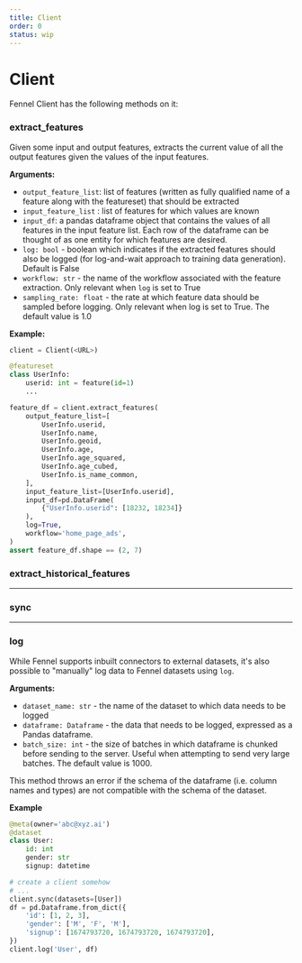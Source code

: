 ```yaml
---
title: Client
order: 0
status: wip
---
```


# Client

Fennel Client has the following methods on it:

### extract\_features

Given some input and output features, extracts the current value of all the output features given the values of the input features.

**Arguments:**

* `output_feature_list`: list of features (written as fully qualified name of a feature along with the featureset) that should be extracted
* `input_feature_list` : list of features for which values are known
* `input_df`: a pandas dataframe object that contains the values of all features in the input feature list. Each row of the dataframe can be thought of as one entity for which features are desired.
* `log: bool` - boolean which indicates if the extracted features should also be logged (for log-and-wait approach to training data generation). Default is False
* `workflow: str` - the name of the workflow associated with the feature extraction. Only relevant when `log` is set to True
* `sampling_rate: float` - the rate at which feature data should be sampled before logging. Only relevant when log is set to True. The default value is 1.0

**Example:**

```python
client = Client(<URL>)

@featureset
class UserInfo:
    userid: int = feature(id=1)
    ...

feature_df = client.extract_features(
    output_feature_list=[
        UserInfo.userid,
        UserInfo.name,
        UserInfo.geoid,
        UserInfo.age,
        UserInfo.age_squared,
        UserInfo.age_cubed,
        UserInfo.is_name_common,
    ],
    input_feature_list=[UserInfo.userid],
    input_df=pd.DataFrame(
        {"UserInfo.userid": [18232, 18234]}
    ),
    log=True,
    workflow='home_page_ads',
)
assert feature_df.shape == (2, 7)
```

### **extract\_historical\_features**

****

### **sync**

****

### **log**

While Fennel supports inbuilt connectors to external datasets, it's also possible to "manually" log data to Fennel datasets using `log`.

**Arguments:**

* `dataset_name: str` - the name of the dataset to which data needs to be logged
* `dataframe: Dataframe` - the data that needs to be logged, expressed as a Pandas dataframe.&#x20;
* `batch_size: int` - the size of batches in which dataframe is chunked before sending to the server. Useful when attempting to send very large batches. The default value is 1000.

This method throws an error if the schema of the dataframe (i.e. column names and types) are not compatible with the schema of the dataset.&#x20;

**Example**

```python
@meta(owner='abc@xyz.ai')
@dataset
class User:
    id: int
    gender: str
    signup: datetime

# create a client somehow
# ...
client.sync(datasets=[User])
df = pd.Dataframe.from_dict({
    'id': [1, 2, 3],
    'gender': ['M', 'F', 'M'],
    'signup': [1674793720, 1674793720, 1674793720],
})
client.log('User', df)
```
